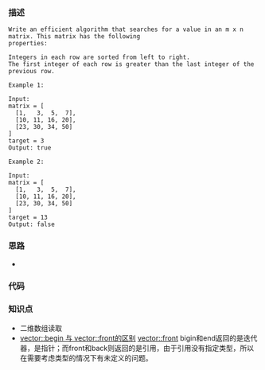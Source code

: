 ### 描述
```
Write an efficient algorithm that searches for a value in an m x n matrix. This matrix has the following 
properties:

Integers in each row are sorted from left to right.
The first integer of each row is greater than the last integer of the previous row.

Example 1:

Input:
matrix = [
  [1,   3,  5,  7],
  [10, 11, 16, 20],
  [23, 30, 34, 50]
]
target = 3
Output: true

Example 2:

Input:
matrix = [
  [1,   3,  5,  7],
  [10, 11, 16, 20],
  [23, 30, 34, 50]
]
target = 13
Output: false
```

### 思路
* 



### 代码



### 知识点
* 二维数组读取
* [vector::begin 与 vector::front的区别](https://blog.csdn.net/liangzhaoyang1/article/details/51853686)
  [vector::front](http://www.cplusplus.com/reference/vector/vector/front/)
  bigin和end返回的是迭代器，是指针；而front和back则返回的是引用，由于引用没有指定类型，所以在需要考虑类型的情况下有未定义的问题。


